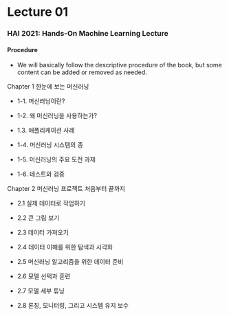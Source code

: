 # Lecture 01
### HAI 2021: Hands-On Machine Learning Lecture

#### Procedure

* We will basically follow the descriptive procedure of the book, but some content can be added or removed as needed.

Chapter 1 한눈에 보는 머신러닝

- 1-1. 머신러닝이란?

- 1-2. 왜 머신러닝을 사용하는가?

- 1.3. 애플리케이션 사례

- 1-4. 머신러닝 시스템의 종

- 1-5. 머신러닝의 주요 도전 과제

- 1-6. 테스트와 검증

Chapter 2 머신러닝 프로젝트 처음부터 끝까지

- 2.1 실제 데이터로 작업하기

- 2.2 큰 그림 보기

- 2.3 데이터 가져오기

- 2.4 데이터 이해를 위한 탐색과 시각화

- 2.5 머신러닝 알고리즘을 위한 데이터 준비

- 2.6 모델 선택과 훈련

- 2.7 모델 세부 튜닝

- 2.8 론칭, 모니터링, 그리고 시스템 유지 보수
